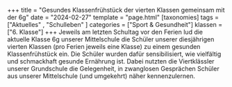+++
title = "Gesundes Klassenfrühstück der vierten Klassen gemeinsam mit der 6g"
date = "2024-02-27"
template = "page.html"
[taxonomies]
tags = ["Aktuelles" , "Schulleben" ]
categories = ["Sport & Gesundheit"]
klassen = ["6. Klasse"]
+++
Jeweils am letzten Schultag vor den Ferien lud die aktuelle Klasse 6g unserer
Mittelschule die Schüler unserer diesjährigen vierten Klassen (pro Ferien jeweils eine
Klasse) zu einem gesunden Klassenfrühstück ein. Die Schüler wurden dafür
sensibilisiert, wie vielfältig und schmackhaft gesunde Ernährung ist. Dabei nutzten
die Viertklässler unserer Grundschule die Gelegenheit, in zwanglosen Gesprächen
Schüler aus unserer Mittelschule (und umgekehrt) näher kennenzulernen.

<!-- more -->
